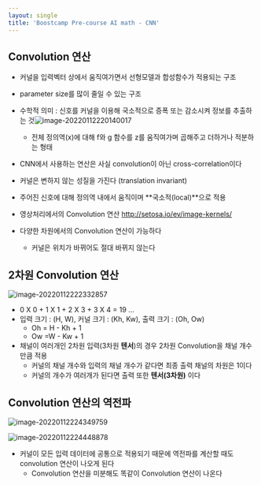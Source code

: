 ```yaml
---
layout: single
title: 'Boostcamp Pre-course AI math - CNN'
---
```


## Convolution 연산

- 커널을 입력벡터 상에서 움직여가면서 선형모델과 합성함수가 적용되는 구조
- parameter size를 많이 줄일 수 있는 구조
- 수학적 의미 : 신호를 커널을 이용해 국소적으로 증폭 또는 감소시켜 정보를 추출하는 것![image-20220112220140017](C:\Users\user\AppData\Roaming\Typora\typora-user-images\image-20220112220140017.png)
  - 전체 정의역(x)에 대해 f와 g 함수를 z를 움직여가며 곱해주고 더하거나 적분하는 형태
- CNN에서 사용하는 연산은 사실 convolution이 아닌 cross-correlation이다
- 커널은 변하지 않는 성질을 가진다 (translation invariant)
- 주어진 신호에 대해 정의역 내에서 움직이며 **국소적(local)**으로 적용
- 영상처리에서의 Convolution 연산 http://setosa.io/ev/image-kernels/

- 다양한 차원에서의 Convolution 연산이 가능하다
  - 커널은 위치가 바뀌어도 절대 바뀌지 않는다

## 2차원 Convolution 연산

![image-20220112222332857](C:\Users\user\AppData\Roaming\Typora\typora-user-images\image-20220112222332857.png)

- 0 X 0 + 1 X 1 + 2 X 3 + 3 X 4 = 19 ...
- 입력 크기 : (H, W), 커널 크기 : (Kh, Kw), 출력 크기 : (Oh, Ow)
  - Oh = H - Kh + 1
  - Ow =W - Kw + 1
- 채널이 여러개인 2차원 입력(3차원 **텐서**)의 경우 2차원 Convolution을 채널 개수만큼 적용
  - 커널의 채널 개수와 입력의 채널 개수가 같다면 최종 출력 채널의 차원은 1이다
  - 커널의 개수가 여러개가 된다면 출력 또한 **텐서(3차원)** 이다

## Convolution 연산의 역전파

![image-20220112224349759](C:\Users\user\AppData\Roaming\Typora\typora-user-images\image-20220112224349759.png)

![image-20220112224448878](C:\Users\user\AppData\Roaming\Typora\typora-user-images\image-20220112224448878.png)

- 커널이 모든 입력 데이터에 공통으로 적용되기 때문에 역전파를 계산할 때도 convolution 연산이 나오게 된다
  - Convolution 연산을 미분해도 똑같이 Convolution 연산이 나온다
